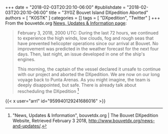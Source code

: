+++
date = "2018-02-03T20:20:10-06:00"
#publishdate = "2018-02-03T20:20:10-06:00"
title = "3Y0Z Bouvet Island DXpedition Aborted"
authors = [ "K0STK" ]
categories = []
tags = [ "DXpedition", "Twitter" ]
+++
From the bouvetdx.org
[News, Updates & Information page](http://www.bouvetdx.org/news-and-updates/):

>February 3, 2018, 2000 UTC: During the last 72 hours, we continued to
>experience the high winds, low clouds, fog and rough seas that have prevented
>helicopter operations since our arrival at Bouvet. No improvement was
>predicted in the weather forecast for the next four days. Then, last night,
>an issue developed in one of the ship's engines.
>
>This morning, the captain of the vessel declared it unsafe to continue with
>our project and aborted the DXpedition. We are now on our long voyage back to
>Punta Arenas. As you might imagine, the team is deeply disappointed, but safe.
>There is already talk about rescheduling the DXpedition [^1]

[^1]: "News, Updates & Information", bouvetdx.org | The Bouvet DXpedition Website, Retrieved February 3 2018, http://www.bouvetdx.org/news-and-updates/.

<!--more-->
{{< x user="arrl" id="959940129241686016" >}}

